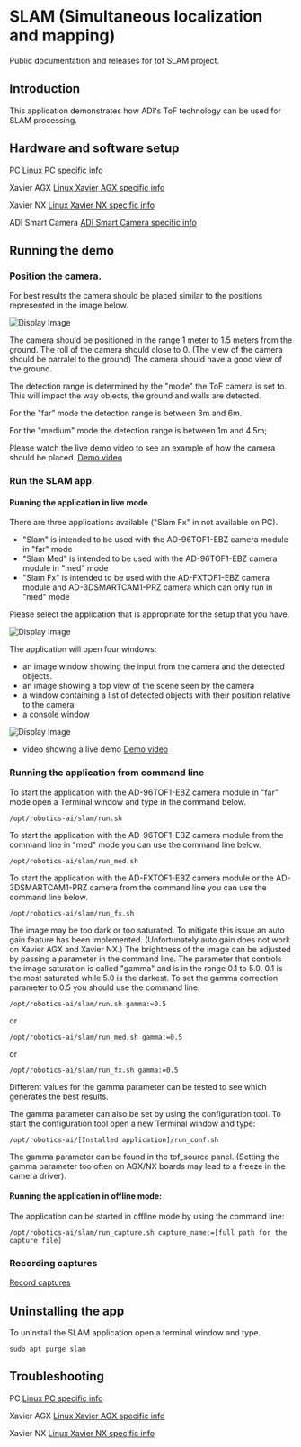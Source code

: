 # SLAM (Simultaneous localization and mapping)
Public documentation and releases for tof SLAM project.

## Introduction
This application demonstrates how ADI's ToF technology can be used for SLAM processing.

## Hardware and software setup

PC
[Linux PC specific info](https://github.com/robotics-ai/tof_process_public/blob/main/slam/PC/README.md)

Xavier AGX
[Linux Xavier AGX specific info](https://github.com/robotics-ai/tof_process_public/blob/main/slam/Xavier-AGX/README.md)

Xavier NX
[Linux Xavier NX specific info](https://github.com/robotics-ai/tof_process_public/blob/main/slam/Xavier-NX/README.md)

ADI Smart Camera
[ADI Smart Camera specific info](https://github.com/robotics-ai/tof_process_public/blob/main/slam/ADI-Smart-Camera/README.md)

## Running the demo
### Position the camera.
For best results the camera should be placed similar to the positions represented in the image below.

![Display Image](https://github.com/robotics-ai/tof_process_public/blob/main/slam/Doc/Images/fig1.png)

The camera should be positioned in the range 1 meter to 1.5 meters from the ground. The roll of the camera should close to 0. (The view of the camera should be parralel to the ground) The camera should have a good view of the ground.

The detection range is determined by the "mode" the ToF camera is set to. This will impact the way objects, the ground and walls are detected.

For the "far" mode the detection range is between 3m and 6m.

For the "medium" mode the detection range is between 1m and 4.5m;

Please watch the live demo video to see an example of how the camera should be placed.
[Demo video](https://www.youtube.com/watch?v=XKTGsVNyvrg&ab_channel=RoboticsAI)

### Run the SLAM app.

#### Running the application in live mode

There are three applications available ("Slam Fx" in not available on PC).

- "Slam" is intended to be used with the AD-96TOF1-EBZ camera module in "far" mode
- "Slam Med" is intended to be used with the AD-96TOF1-EBZ camera module in "med" mode
- "Slam Fx" is intended to be used with the AD-FXTOF1-EBZ camera module and AD-3DSMARTCAM1-PRZ camera which can only run in "med" mode

Please select the application that is appropriate for the setup that you have.

![Display Image](https://github.com/robotics-ai/tof_process_public/blob/main/slam/Doc/Images/run_app.png)

The application will open four windows:
- an image window showing the input from the camera and the detected objects.
- an image showing a top view of the scene seen by the camera
- a window containing a list of detected objects with their position relative to the camera
- a console window

![Display Image](https://github.com/robotics-ai/tof_process_public/blob/main/slam/Doc/Images/app_results.png)

 - video showing a live demo
 [Demo video](https://www.youtube.com/watch?v=XKTGsVNyvrg&ab_channel=RoboticsAI)

### Running the application from command line

To start the application with the AD-96TOF1-EBZ camera module in "far" mode open a Terminal window and type in the command below.
```
/opt/robotics-ai/slam/run.sh
```
To start the application with the AD-96TOF1-EBZ camera module from the command line in "med" mode you can use the command line below.
```
/opt/robotics-ai/slam/run_med.sh
```
To start the application with the AD-FXTOF1-EBZ camera module or the AD-3DSMARTCAM1-PRZ camera from the command line you can use the command line below.
```
/opt/robotics-ai/slam/run_fx.sh
```

The image may be too dark or too saturated. To mitigate this issue an auto gain feature has been implemented. (Unfortunately auto gain does not work on Xavier AGX and Xavier NX.)
The brightness of the image can be adjusted by passing a parameter in the command line. The parameter that controls the image saturation is called "gamma" and is in the range 0.1 to 5.0. 0.1 is the most saturated while 5.0 is the darkest.
To set the gamma correction parameter to 0.5 you should use the command line:
```
/opt/robotics-ai/slam/run.sh gamma:=0.5
```
or
```
/opt/robotics-ai/slam/run_med.sh gamma:=0.5
```
or
```
/opt/robotics-ai/slam/run_fx.sh gamma:=0.5
```
Different values for the gamma parameter can be tested to see which generates the best results.

The gamma parameter can also be set by using the configuration tool.
To start the configuration tool open a new Terminal window and type:
```
/opt/robotics-ai/[Installed application]/run_conf.sh
```
The gamma parameter can be found in the tof_source panel. (Setting the gamma parameter too often on AGX/NX boards may lead to a freeze in the camera driver).

#### Running the application in offline mode:

The application can be started in offline mode by using the command line:
```
/opt/robotics-ai/slam/run_capture.sh capture_name:=[full path for the capture file]
```

### Recording captures

[Record captures](https://github.com/robotics-ai/tof_process_public/blob/main/recording/README.md)

## Uninstalling the app
To uninstall the SLAM application open a terminal window and type.
```
sudo apt purge slam
```
## Troubleshooting
PC
[Linux PC specific info](https://github.com/robotics-ai/tof_process_public/blob/main/slam/PC/README.md)

Xavier AGX
[Linux Xavier AGX specific info](https://github.com/robotics-ai/tof_process_public/blob/main/slam/Xavier-AGX/README.md)

Xavier NX
[Linux Xavier NX specific info](https://github.com/robotics-ai/tof_process_public/blob/main/slam/Xavier-NX/README.md)
